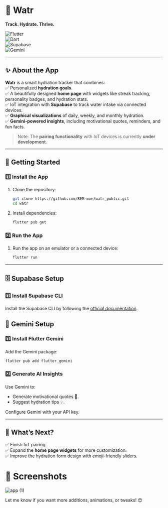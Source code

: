 # 🌊 **Watr**  
**Track. Hydrate. Thrive.**  

![Flutter](https://img.shields.io/badge/Flutter-v3.0.0-blue?logo=flutter&logoColor=white)  
![Dart](https://img.shields.io/badge/Dart-v3.0.0-blue?logo=dart&logoColor=white)  
![Supabase](https://img.shields.io/badge/Supabase-Database-success?logo=supabase&logoColor=white)  
![Gemini](https://img.shields.io/badge/Gemini-AI-orange?logo=openai&logoColor=white)

---

## ✨ **About the App**  
**Watr** is a smart hydration tracker that combines:  
✅ Personalized **hydration goals**.  
✅ A beautifully designed **home page** with widgets like streak tracking, personality badges, and hydration stats.  
✅ IoT integration with **Supabase** to track water intake via connected devices.  
✅ **Graphical visualizations** of daily, weekly, and monthly hydration.  
✅ **Gemini-powered insights**, including motivational quotes, reminders, and fun facts.  

> Note: The **pairing functionality** with IoT devices is currently **under development**.  

---

## 🚀 **Getting Started**  

### 1️⃣ **Install the App**  
1. Clone the repository:  
   ```bash
   git clone https://github.com/REM-moe/watr_public.git
   cd watr
   ```
2. Install dependencies:  
   ```bash
   flutter pub get
   ```

### 2️⃣ **Run the App**  
1. Run the app on an emulator or a connected device:  
   ```bash
   flutter run
   ```

---

## 🗄️ **Supabase Setup**  

### 1️⃣ **Install Supabase CLI**  
Install the Supabase CLI by following the [official documentation](https://supabase.com/docs/guides/cli).  



## 🌟 **Gemini Setup**  

### 1️⃣ **Install Flutter Gemini**  
Add the Gemini package:  
```bash
flutter pub add flutter_gemini
```

### 2️⃣ **Generate AI Insights**  
Use Gemini to:  
- Generate motivational quotes 🧠.  
- Suggest hydration tips 💡.  

Configure Gemini with your API key.  

---

## 🌟 **What’s Next?**  
✅ Finish IoT pairing.  
✅ Expand the **home page widgets** for more customization.  
✅ Improve the hydration form design with emoji-friendly sliders.  

# 📱 Screenshots  
![app (1)](https://github.com/user-attachments/assets/a8e2554d-e33e-415e-8326-a525117fcb75)




Let me know if you want more additions, animations, or tweaks! 😊
